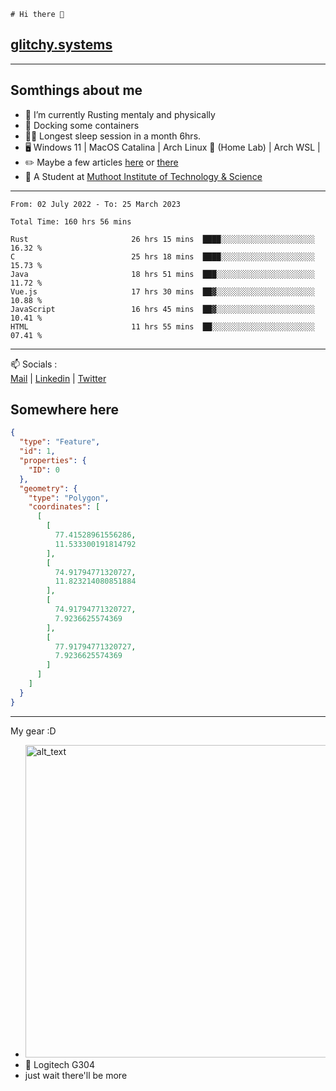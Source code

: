 ```
# Hi there 👋
```
## [glitchy.systems](https://glitchy.systems)
---

## Somthings about me



- 🌱 I’m currently Rusting mentaly and physically
- 🐋 Docking some containers
- 😶‍🌫️ Longest sleep session in a month 6hrs.
- 🖥️ Windows 11 | MacOS Catalina | Arch Linux 🦩 (Home Lab) | Arch WSL |
- ✏️ Maybe a few articles [here](https://medium.com/@advaithnarayanan8) or [there](https://medium.com/@advaithnarayanan8)
- 📑 A Student at [Muthoot Institute of Technology & Science](https://mgmits.ac.in/)



---

<!--START_SECTION:waka-->

```text
From: 02 July 2022 - To: 25 March 2023

Total Time: 160 hrs 56 mins

Rust                       26 hrs 15 mins  ████░░░░░░░░░░░░░░░░░░░░░   16.32 %
C                          25 hrs 18 mins  ████░░░░░░░░░░░░░░░░░░░░░   15.73 %
Java                       18 hrs 51 mins  ███░░░░░░░░░░░░░░░░░░░░░░   11.72 %
Vue.js                     17 hrs 30 mins  ██▓░░░░░░░░░░░░░░░░░░░░░░   10.88 %
JavaScript                 16 hrs 45 mins  ██▓░░░░░░░░░░░░░░░░░░░░░░   10.41 %
HTML                       11 hrs 55 mins  ██░░░░░░░░░░░░░░░░░░░░░░░   07.41 %
```

<!--END_SECTION:waka-->

---

📫 Socials :<br>
[Mail](mailto:advaithnarayanan8@gmail.com) | [Linkedin](https://www.linkedin.com/in/advaith-narayanan-a72152214/) | [Twitter](https://twitter.com/advaithnarayan)

## Somewhere here

```geojson
{
  "type": "Feature",
  "id": 1,
  "properties": {
    "ID": 0
  },
  "geometry": {
    "type": "Polygon",
    "coordinates": [
      [
        [
          77.41528961556286,
          11.533300191814792
        ],
        [
          74.91794771320727,
          11.823214080851884
        ],
        [
          74.91794771320727,
          7.9236625574369
        ],
        [
          77.91794771320727,
          7.9236625574369
        ]
      ]
    ]
  }
}
```


--- 
My gear :D

- [<img alt="alt_text" width="500px" src="https://valid.x86.fr/cache/banner/xv24bv-6.png" />](https://valid.x86.fr/xv24bv)
- 🐁 Logitech G304
- just wait there'll be more

